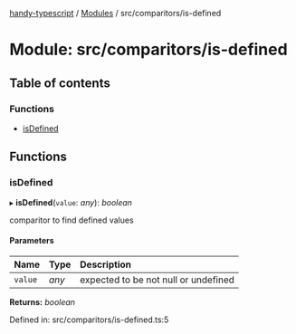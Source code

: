 [handy-typescript](../README.md) / [Modules](../modules.md) / src/comparitors/is-defined

# Module: src/comparitors/is-defined

## Table of contents

### Functions

- [isDefined](src_comparitors_is_defined.md#isdefined)

## Functions

### isDefined

▸ **isDefined**(`value`: *any*): *boolean*

comparitor to find defined values

#### Parameters

| Name | Type | Description |
| :------ | :------ | :------ |
| `value` | *any* | expected to be not null or undefined |

**Returns:** *boolean*

Defined in: src/comparitors/is-defined.ts:5
